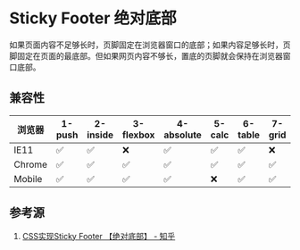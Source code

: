 # Sticky Footer 绝对底部

如果页面内容不足够长时，页脚固定在浏览器窗口的底部；如果内容足够长时，页脚固定在页面的最底部。但如果网页内容不够长，置底的页脚就会保持在浏览器窗口底部。

## 兼容性

| 浏览器 | 1-push | 2-inside | 3-flexbox | 4-absolute | 5-calc | 6-table | 7-grid |
|--------|--------|----------|-----------|------------|--------|---------|--------|
| IE11   | ✅      | ✅        | ❌         | ✅          | ✅      | ✅       | ❌      |
| Chrome | ✅      | ✅        | ✅         | ✅          | ✅      | ✅       | ✅      |
| Mobile | ✅      | ✅        | ✅         | ✅          | ❌      | ✅       | ✅      |

## 参考源

1. [CSS实现Sticky Footer 【绝对底部】 - 知乎](https://zhuanlan.zhihu.com/p/31310639)